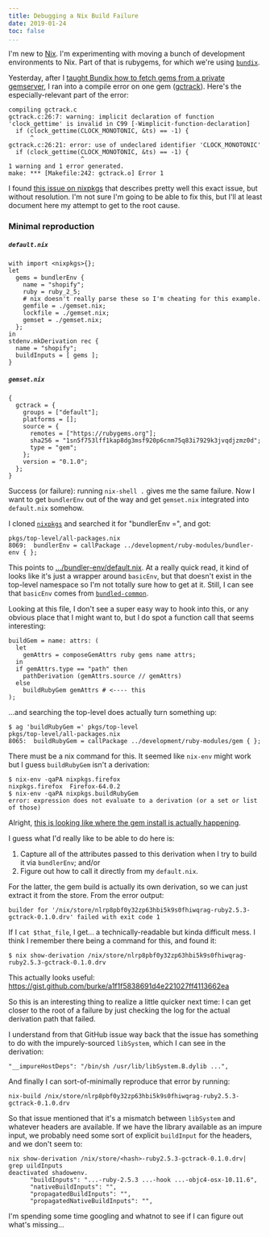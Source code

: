 ```yaml
---
title: Debugging a Nix Build Failure
date: 2019-01-24
toc: false
...
```


I'm new to [Nix](https://nixos.org). I'm experimenting with moving a bunch of
development environments to Nix. Part of that is rubygems, for which we're using
[`bundix`](https://github.com/manveru/bundix).

Yesterday, after I [taught Bundix how to fetch gems from a private
gemserver](https://github.com/manveru/bundix/pull/40), I ran into a compile
error on one gem ([gctrack](https://rubygems.org/gems/gctrack/versions/0.1.0)).
Here's the especially-relevant part of the error:

```
compiling gctrack.c
gctrack.c:26:7: warning: implicit declaration of function 'clock_gettime' is invalid in C99 [-Wimplicit-function-declaration]
  if (clock_gettime(CLOCK_MONOTONIC, &ts) == -1) {
      ^
gctrack.c:26:21: error: use of undeclared identifier 'CLOCK_MONOTONIC'
  if (clock_gettime(CLOCK_MONOTONIC, &ts) == -1) {
                    ^
1 warning and 1 error generated.
make: *** [Makefile:242: gctrack.o] Error 1
```

I found [this issue on nixpkgs](https://github.com/NixOS/nixpkgs/issues/28997)
that describes pretty well this exact issue, but without resolution. I'm not
sure I'm going to be able to fix this, but I'll at least document here my
attempt to get to the root cause.

### Minimal reproduction

##### `default.nix`

```nixpkgs
with import <nixpkgs>{};
let
  gems = bundlerEnv {
    name = "shopify";
    ruby = ruby_2_5;
    # nix doesn't really parse these so I'm cheating for this example.
    gemfile = ./gemset.nix;
    lockfile = ./gemset.nix;
    gemset = ./gemset.nix;
  };
in
stdenv.mkDerivation rec {
  name = "shopify";
  buildInputs = [ gems ];
}
```

##### `gemset.nix`

```nixpkgs
{
  gctrack = {
    groups = ["default"];
    platforms = [];
    source = {
      remotes = ["https://rubygems.org"];
      sha256 = "1sn5f753lff1kap8dg3msf920p6cnm75q83i7929k3jvqdjzmz0d";
      type = "gem";
    };
    version = "0.1.0";
  };
}
```

Success (or failure): running `nix-shell .` gives me the same failure. Now I
want to get `bundlerEnv` out of the way and get `gemset.nix` integrated into
`default.nix` somehow.

I cloned [`nixpkgs`](https://github.com/NixOS/nigpkgs) and searched it for
"bundlerEnv =", and got:

```
pkgs/top-level/all-packages.nix
8069:  bundlerEnv = callPackage ../development/ruby-modules/bundler-env { };
```

This points to
[.../bundler-env/default.nix](https://github.com/NixOS/nixpkgs/blob/master/pkgs/development/ruby-modules/bundler-env/default.nix).
At a really quick read, it kind of looks like it's just a wrapper around
`basicEnv`, but that doesn't exist in the top-level namespace so I'm not totally
sure how to get at it. Still, I can see that `basicEnv` comes from
[`bundled-common`](https://github.com/NixOS/nixpkgs/blob/master/pkgs/development/ruby-modules/bundled-common/default.nix).

Looking at this file, I don't see a super easy way to hook into this, or any
obvious place that I might want to, but I do spot a function call that seems
interesting:

```
buildGem = name: attrs: (
  let
    gemAttrs = composeGemAttrs ruby gems name attrs;
  in
  if gemAttrs.type == "path" then
    pathDerivation (gemAttrs.source // gemAttrs)
  else
    buildRubyGem gemAttrs # <---- this
);

```

...and searching the top-level does actually turn something up:

```
$ ag 'buildRubyGem =' pkgs/top-level
pkgs/top-level/all-packages.nix
8065:  buildRubyGem = callPackage ../development/ruby-modules/gem { };
```

There must be a nix command for this. It seemed like `nix-env` might work but I guess `buildRubyGem` isn't a derivation:

```
$ nix-env -qaPA nixpkgs.firefox
nixpkgs.firefox  Firefox-64.0.2
$ nix-env -qaPA nixpkgs.buildRubyGem
error: expression does not evaluate to a derivation (or a set or list of those)
```

Alright, [this is looking like where the gem install is actually
happening](https://github.com/NixOS/nixpkgs/blob/master/pkgs/development/ruby-modules/gem/default.nix).

I guess what I'd really like to be able to do here is:

1. Capture all of the attributes passed to this derivation when I try to build it via `bundlerEnv`; and/or
2. Figure out how to call it directly from my `default.nix`.

For the latter, the gem build is actually its own derivation, so we can just
extract it from the store. From the error output:

```
builder for '/nix/store/nlrp8pbf0y32zp63hbi5k9s0fhiwqrag-ruby2.5.3-gctrack-0.1.0.drv' failed with exit code 1
```

If I `cat $that_file`, I get... a technically-readable but kinda difficult mess.
I think I remember there being a command for this, and found it:

```
$ nix show-derivation /nix/store/nlrp8pbf0y32zp63hbi5k9s0fhiwqrag-ruby2.5.3-gctrack-0.1.0.drv
```

This actually looks useful: <https://gist.github.com/burke/a1f1f5838691d4e221027ff4113662ea>

So this is an interesting thing to realize a little quicker next time: I can get
closer to the root of a failure by just checking the log for the actual
derivation path that failed.

I understand from that GitHub issue way back that the issue has something to do
with the impurely-sourced `libSystem`, which I can see in the derivation:

```
"__impureHostDeps": "/bin/sh /usr/lib/libSystem.B.dylib ...",
```

And finally I can sort-of-minimally reproduce that error by running:

```
nix-build /nix/store/nlrp8pbf0y32zp63hbi5k9s0fhiwqrag-ruby2.5.3-gctrack-0.1.0.drv
```

So that issue mentioned that it's a mismatch between `libSystem` and whatever
headers are available. If we have the library available as an impure input, we
probably need some sort of explicit `buildInput` for the headers, and we don't seem to:

```
nix show-derivation /nix/store/<hash>-ruby2.5.3-gctrack-0.1.0.drv| grep uildInputs
deactivated shadowenv.
      "buildInputs": "...-ruby-2.5.3 ...-hook ...-objc4-osx-10.11.6",
      "nativeBuildInputs": "",
      "propagatedBuildInputs": "",
      "propagatedNativeBuildInputs": "",
```

I'm spending some time googling and whatnot to see if I can figure out what's missing...
